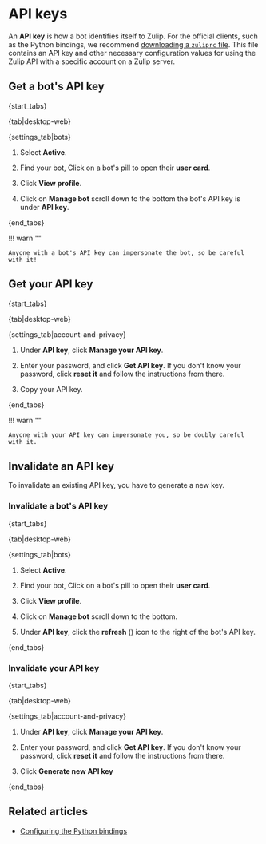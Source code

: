 # API keys

An **API key** is how a bot identifies itself to Zulip. For the official
clients, such as the Python bindings, we recommend [downloading a `zuliprc`
file](/api/configuring-python-bindings#download-a-zuliprc-file). This file
contains an API key and other necessary configuration values for using the
Zulip API with a specific account on a Zulip server.

## Get a bot's API key

{start_tabs}

{tab|desktop-web}

{settings_tab|bots}

1. Select **Active**.

1. Find your bot, Click on a bot's pill to open their **user card**.

1. Click **View profile**.

1. Click on **Manage bot** scroll down to the bottom the bot's API key is under **API key**.

{end_tabs}

!!! warn ""

    Anyone with a bot's API key can impersonate the bot, so be careful with it!

## Get your API key

{start_tabs}

{tab|desktop-web}

{settings_tab|account-and-privacy}

1. Under **API key**, click **Manage your API key**.

1. Enter your password, and click **Get API key**. If you don't know your
   password, click **reset it** and follow the instructions from there.

1. Copy your API key.

{end_tabs}

!!! warn ""

    Anyone with your API key can impersonate you, so be doubly careful with it.


## Invalidate an API key

To invalidate an existing API key, you have to generate a new key.

### Invalidate a bot's API key

{start_tabs}

{tab|desktop-web}

{settings_tab|bots}

1. Select **Active**.

1. Find your bot, Click on a bot's pill to open their **user card**.

1. Click **View profile**.

1. Click on **Manage bot** scroll down to the bottom.

1. Under **API key**, click the **refresh** (<i class="fa fa-refresh"></i>) icon
   to the right of the bot's API key.

{end_tabs}

### Invalidate your API key

{start_tabs}

{tab|desktop-web}

{settings_tab|account-and-privacy}

1. Under **API key**, click **Manage your API key**.

1. Enter your password, and click **Get API key**. If you don't know your
   password, click **reset it** and follow the instructions from there.

1. Click **Generate new API key**

{end_tabs}

## Related articles

* [Configuring the Python bindings](/api/configuring-python-bindings)
